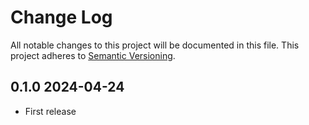 # Change Log

All notable changes to this project will be documented in this file. This project adheres to [Semantic Versioning](http://semver.org/).

## 0.1.0 2024-04-24

- First release
